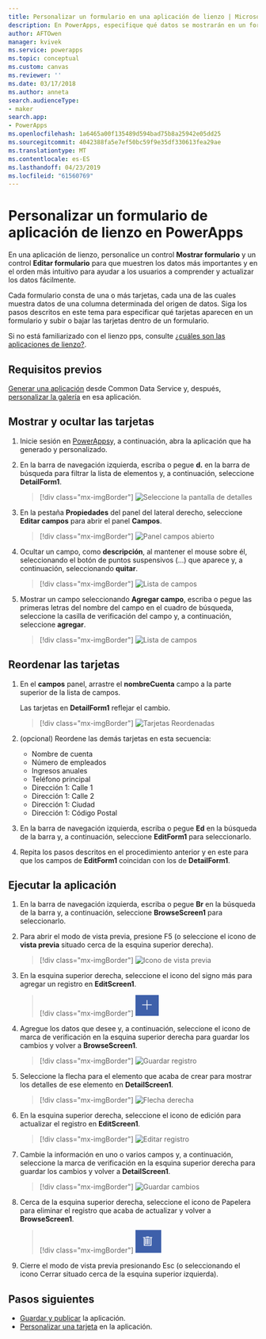 ```yaml
---
title: Personalizar un formulario en una aplicación de lienzo | Microsoft Docs
description: En PowerApps, especifique qué datos se mostrarán en un formulario de aplicación de lienzo, en qué orden y en qué controles.
author: AFTOwen
manager: kvivek
ms.service: powerapps
ms.topic: conceptual
ms.custom: canvas
ms.reviewer: ''
ms.date: 03/17/2018
ms.author: anneta
search.audienceType:
- maker
search.app:
- PowerApps
ms.openlocfilehash: 1a6465a00f135489d594bad75b8a25942e05dd25
ms.sourcegitcommit: 4042388fa5e7ef50bc59f9e35df330613fea29ae
ms.translationtype: MT
ms.contentlocale: es-ES
ms.lasthandoff: 04/23/2019
ms.locfileid: "61560769"
---
```

# <a name="customize-a-canvas-app-form-in-powerapps"></a>Personalizar un formulario de aplicación de lienzo en PowerApps

En una aplicación de lienzo, personalice un control **Mostrar formulario** y un control **Editar formulario** para que muestren los datos más importantes y en el orden más intuitivo para ayudar a los usuarios a comprender y actualizar los datos fácilmente.

Cada formulario consta de una o más tarjetas, cada una de las cuales muestra datos de una columna determinada del origen de datos. Siga los pasos descritos en este tema para especificar qué tarjetas aparecen en un formulario y subir o bajar las tarjetas dentro de un formulario.

Si no está familiarizado con el lienzo pps, consulte [¿cuáles son las aplicaciones de lienzo?](getting-started.md).

## <a name="prerequisites"></a>Requisitos previos

[Generar una aplicación](data-platform-create-app.md) desde Common Data Service y, después, [personalizar la galería](customize-layout-sharepoint.md) en esa aplicación.

## <a name="show-and-hide-cards"></a>Mostrar y ocultar las tarjetas

1. Inicie sesión en [PowerApps](http://web.powerapps.com?utm_source=padocs&utm_medium=linkinadoc&utm_campaign=referralsfromdoc)y, a continuación, abra la aplicación que ha generado y personalizado.

1. En la barra de navegación izquierda, escriba o pegue **d.** en la barra de búsqueda para filtrar la lista de elementos y, a continuación, seleccione **DetailForm1**.

    > [!div class="mx-imgBorder"]
    > ![Seleccione la pantalla de detalles](./media/customize-forms-sharepoint/select-detailform.png)

1. En la pestaña **Propiedades** del panel del lateral derecho, seleccione **Editar campos** para abrir el panel **Campos**.

    > [!div class="mx-imgBorder"]
    > ![Panel campos abierto](./media/customize-forms-sharepoint/edit-fields.png)

1. Ocultar un campo, como **descripción**, al mantener el mouse sobre él, seleccionando el botón de puntos suspensivos (...) que aparece y, a continuación, seleccionando **quitar**.

    > [!div class="mx-imgBorder"]
    > ![Lista de campos](./media/customize-forms-sharepoint/hide-fields.png)

1. Mostrar un campo seleccionando **Agregar campo**, escriba o pegue las primeras letras del nombre del campo en el cuadro de búsqueda, seleccione la casilla de verificación del campo y, a continuación, seleccione **agregar**.

    > [!div class="mx-imgBorder"]
    > ![Lista de campos](./media/customize-forms-sharepoint/show-field.png)

## <a name="reorder-the-cards"></a>Reordenar las tarjetas

1. En el **campos** panel, arrastre el **nombreCuenta** campo a la parte superior de la lista de campos.

    Las tarjetas en **DetailForm1** reflejar el cambio.

    > [!div class="mx-imgBorder"]
    > ![Tarjetas Reordenadas](./media/customize-forms-sharepoint/reordered-card.png)

1. (opcional) Reordene las demás tarjetas en esta secuencia:

    - Nombre de cuenta
    - Número de empleados
    - Ingresos anuales
    - Teléfono principal
    - Dirección 1: Calle 1
    - Dirección 1: Calle 2
    - Dirección 1: Ciudad
    - Dirección 1: Código Postal

1. En la barra de navegación izquierda, escriba o pegue **Ed** en la búsqueda de la barra y, a continuación, seleccione **EditForm1** para seleccionarlo.

1. Repita los pasos descritos en el procedimiento anterior y en este para que los campos de **EditForm1** coincidan con los de **DetailForm1**.

## <a name="run-the-app"></a>Ejecutar la aplicación

1. En la barra de navegación izquierda, escriba o pegue **Br** en la búsqueda de la barra y, a continuación, seleccione **BrowseScreen1** para seleccionarlo.

1. Para abrir el modo de vista previa, presione F5 (o seleccione el icono de **vista previa** situado cerca de la esquina superior derecha).

    > [!div class="mx-imgBorder"]
    > ![Icono de vista previa](./media/customize-forms-sharepoint/open-preview.png)

1. En la esquina superior derecha, seleccione el icono del signo más para agregar un registro en **EditScreen1**.

    > [!div class="mx-imgBorder"]
    > ![Agregar registro](./media/customize-forms-sharepoint/add-record.png)

1. Agregue los datos que desee y, a continuación, seleccione el icono de marca de verificación en la esquina superior derecha para guardar los cambios y volver a **BrowseScreen1**.

    > [!div class="mx-imgBorder"]
    > ![Guardar registro](./media/customize-forms-sharepoint/save-record.png)

1. Seleccione la flecha para el elemento que acaba de crear para mostrar los detalles de ese elemento en **DetailScreen1**.

    > [!div class="mx-imgBorder"]
    > ![Flecha derecha](./media/customize-forms-sharepoint/right-arrow.png)

1. En la esquina superior derecha, seleccione el icono de edición para actualizar el registro en **EditScreen1**.

    > [!div class="mx-imgBorder"]
    > ![Editar registro](./media/customize-forms-sharepoint/edit-record.png)

1. Cambie la información en uno o varios campos y, a continuación, seleccione la marca de verificación en la esquina superior derecha para guardar los cambios y volver a **DetailScreen1**.

    > [!div class="mx-imgBorder"]
    > ![Guardar cambios](./media/customize-forms-sharepoint/save-record.png)

1. Cerca de la esquina superior derecha, seleccione el icono de Papelera para eliminar el registro que acaba de actualizar y volver a **BrowseScreen1**.

    > [!div class="mx-imgBorder"]
    > ![Eliminar registro](./media/customize-forms-sharepoint/delete-record.png)

1. Cierre el modo de vista previa presionando Esc (o seleccionando el icono Cerrar situado cerca de la esquina superior izquierda).

## <a name="next-steps"></a>Pasos siguientes

- [Guardar y publicar](save-publish-app.md) la aplicación.
- [Personalizar una tarjeta](customize-card.md) en la aplicación.